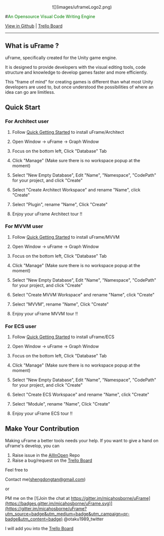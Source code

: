 <p align="center">![](images/uframeLogo2.png)

#<span style="color:green;">An Opensource Visual Code Writing Engine 

[View in Github](https://github.com/uFrame) | [Trello Board](https://trello.com/b/j4iGjQPb)

----------

## What is uFrame ?

uFrame, specifically created for the Unity game engine.

It is designed to provide developers with the visual editing tools, code structure and knowledge to develop games faster and more efficiently.

This "frame of mind" for creating games is different than what most Unity developers are used to, but once understood the possibilities of where an idea can go are limitless.

## Quick Start

### For Architect user
1. Follow [Quick Getting Started](https://github.com/uFrame/Architect) to install uFrame/Architect
 
2. Open Window -> uFrame -> Graph Window

3. Focus on the bottom left, Click "Database" Tab

4. Click "Manage" (Make sure there is no workspace popup at the moment)

5. Select "New Empty Database", Edit "Name", "Namespace", "CodePath" for your project, and click "Create"

6. Select "Create Architect Workspace" and rename "Name", click "Create"

7. Select "Plugin", rename "Name", Click "Create"

8. Enjoy your uFrame Architect tour !!

### For MVVM user
1. Follow [Quick Getting Started](https://github.com/uFrame/MVVM) to install uFrame/MVVM

2. Open Window -> uFrame -> Graph Window

3. Focus on the bottom left, Click "Database" Tab

4. Click "Manage" (Make sure there is no workspace popup at the moment)

5. Select "New Empty Database", Edit "Name", "Namespace", "CodePath" for your project, and click "Create"

6. Select "Create MVVM Workspace" and rename "Name", click "Create"

7. Select "MVVM", rename "Name", Click "Create"

8. Enjoy your uFrame MVVM tour !!

### For ECS user
1. Follow [Quick Getting Started](https://github.com/uFrame/ECS) to install uFrame/ECS

2. Open Window -> uFrame -> Graph Window

3. Focus on the bottom left, Click "Database" Tab

4. Click "Manage" (Make sure there is no workspace popup at the moment)

5. Select "New Empty Database", Edit "Name", "Namespace", "CodePath" for your project, and click "Create"

6. Select "Create ECS Workspace" and rename "Name", click "Create"

7. Select "Module", rename "Name", Click "Create"

8. Enjoy your uFrame ECS tour !!

## Make Your Contribution
Making uFrame a better tools needs your help.
If you want to give a hand on uFrame's develop, you can 

1. Raise issue in the [AllInOpen](https://github.com/uFrame/ALLINONE) Repo 
2. Raise a bug/request on the [Trello Board](https://trello.com/b/j4iGjQPb)

Feel free to 

Contact me(shengdongtan@gmail.com) 

or 

PM me on the 
[![Join the chat at https://gitter.im/micahosborne/uFrame](https://badges.gitter.im/micahosborne/uFrame.svg)](https://gitter.im/micahosborne/uFrame?utm_source=badge&utm_medium=badge&utm_campaign=pr-badge&utm_content=badge) @otaku1989_twitter 

I will add you into the [Trello Board](https://trello.com/b/j4iGjQPb) 